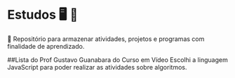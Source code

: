 # Estudos :desktop_computer: :memo:
:pencil:
Repositório para armazenar atividades, projetos e programas com finalidade de aprendizado.

##Lista do Prof Gustavo Guanabara do Curso em Vídeo 
Escolhi a linguagem JavaScript para poder realizar as atividades sobre algoritmos. 


